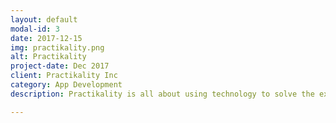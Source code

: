 ```yaml
---
layout: default
modal-id: 3
date: 2017-12-15
img: practikality.png
alt: Practikality
project-date: Dec 2017
client: Practikality Inc
category: App Development
description: Practikality is all about using technology to solve the existing problems in society. I along with another friend of mine- Aryaman Agrawal, have opened up a developer account named Practikality, our apps can be found one the <a href="https://goo.gl/XSBfqQ" target="blank">Play Store</a>. If you're interested in knowing more, visit the <a href="https://practikality.esy.es" target="blank">website.</a>

---
```

